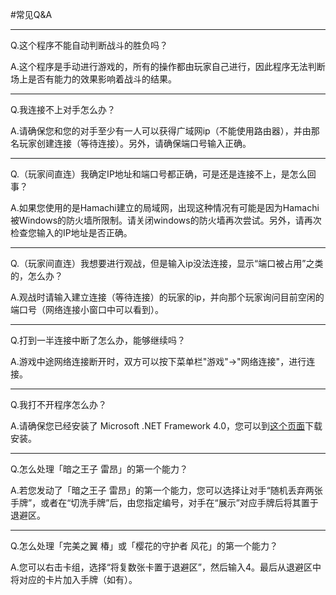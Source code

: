 
#常见Q&A

---
Q.这个程序不能自动判断战斗的胜负吗？

A.这个程序是手动进行游戏的，所有的操作都由玩家自己进行，因此程序无法判断场上是否有能力的效果影响着战斗的结果。

---
Q.我连接不上对手怎么办？

A.请确保您和您的对手至少有一人可以获得广域网ip（不能使用路由器），并由那名玩家创建连接（等待连接）。另外，请确保端口号输入正确。

---

Q.（玩家间直连）我确定IP地址和端口号都正确，可是还是连接不上，是怎么回事？

A.如果您使用的是Hamachi建立的局域网，出现这种情况有可能是因为Hamachi被Windows的防火墙所限制。请关闭windows的防火墙再次尝试。另外，请再次检查您输入的IP地址是否正确。

---

Q.（玩家间直连）我想要进行观战，但是输入ip没法连接，显示“端口被占用”之类的，怎么办？

A.观战时请输入建立连接（等待连接）的玩家的ip，并向那个玩家询问目前空闲的端口号（网络连接小窗口中可以看到）。

---
Q.打到一半连接中断了怎么办，能够继续吗？

A.游戏中途网络连接断开时，双方可以按下菜单栏"游戏"→"网络连接"，进行连接。

---

Q.我打不开程序怎么办？

A.请确保您已经安装了 Microsoft .NET Framework 4.0，您可以到[这个页面](http://www.microsoft.com/zh-cn/download/details.aspx?id=17718)下载安装。

---

Q.怎么处理「暗之王子 雷昂」的第一个能力？

A.若您发动了「暗之王子 雷昂」的第一个能力，您可以选择让对手“随机丢弃两张手牌”，或者在“切洗手牌”后，由您指定编号，对手在“展示”对应手牌后将其置于退避区。

---

Q.怎么处理「完美之翼 椿」或「樱花的守护者 风花」的第一个能力？

A.您可以右击卡组，选择“将复数张卡置于退避区”，然后输入4。最后从退避区中将对应的卡片加入手牌（如有）。